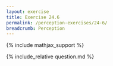```yaml
---
layout: exercise
title: Exercise 24.6
permalink: /perception-exercises/24-6/
breadcrumb: Perception
---
```


{% include mathjax_support %}

<div><i class="arrow-up" data-chapter="perception-exercises" data-exercise="ex_6" data-rating="0"></i></div>
{% include_relative question.md %}
